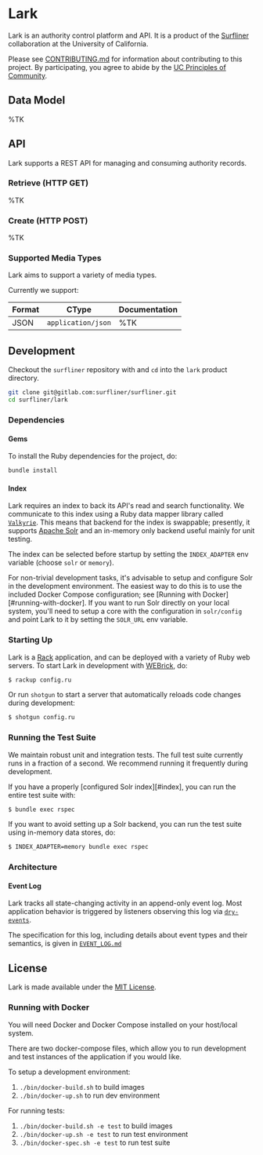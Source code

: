 # Lark

Lark is an authority control platform and API. It is a product of the
[Surfliner](https://gitlab.com/surfliner/surfliner) collaboration at the
University of California.

Please see [CONTRIBUTING.md][contributing] for information about contributing to
this project. By participating, you agree to abide by the
[UC Principles of Community][principles].

## Data Model

%TK

## API

Lark supports a REST API for managing and consuming authority records.

### Retrieve (HTTP GET)

%TK

### Create (HTTP POST)

%TK

### Supported Media Types

Lark aims to support a variety of media types.

Currently we support:

| Format |       CType        | Documentation |
|--------|--------------------|---------------|
| JSON   | `application/json` | %TK           |

## Development

Checkout the `surfliner` repository with and `cd` into the `lark` product
directory.

```sh
git clone git@gitlab.com:surfliner/surfliner.git
cd surfliner/lark
```

### Dependencies

#### Gems

To install the Ruby dependencies for the project, do:

```sh
bundle install
```

#### Index

Lark requires an index to back its API's read and search functionality. We
communicate to this index using a Ruby data mapper library called
[`Valkyrie`][valkyrie]. This means that backend for the index is swappable;
presently, it supports [Apache Solr][solr] and an in-memory only backend
useful mainly for unit testing.

The index can be selected before startup by setting the `INDEX_ADAPTER` env
variable (choose `solr` or `memory`).

For non-trivial development tasks, it's advisable to setup and configure Solr
in the development environment. The easiest way to do this is to use the
included Docker Compose configuration; see [Running with Docker][#running-with-docker].
If you want to run Solr directly on your local system, you'll need to setup a
core with the configuration in `solr/config` and point Lark to it by setting
the `SOLR_URL` env variable.

### Starting Up

Lark is a [Rack][rack] application, and can be deployed with a variety of Ruby
web servers. To start Lark in development with [WEBrick][webrick], do:

```sh
$ rackup config.ru
```

Or run `shotgun` to start a server that automatically reloads code changes during development:

```sh
$ shotgun config.ru
```

### Running the Test Suite

We maintain robust unit and integration tests. The full test suite currently
runs in a fraction of a second. We recommend running it frequently during
development.

If you have a properly [configured Solr index][#index], you can run the
entire test suite with:

```sh
$ bundle exec rspec
```

If you want to avoid setting up a Solr backend, you can run the test suite
using in-memory data stores, do:

```sh
$ INDEX_ADAPTER=memory bundle exec rspec
```

### Architecture

#### Event Log

Lark tracks all state-changing activity in an append-only event log. Most
application behavior is triggered by listeners observing this log via
[`dry-events`][dry-events].

The specification for this log, including details about event types and their
semantics, is given in [`EVENT_LOG.md`][event-log]

## License

Lark is made available under the [MIT License][license].


[contributing]: ../CONTRIBUTING.md
[principles]: https://ucnet.universityofcalifornia.edu/working-at-uc/our-values/principles-of-community.html
[solr]: http://lucene.apache.org/solr/
[valkyrie]: https://github.com/samvera-labs/valkyrie
[rack]: https://rack.github.io/
[webrick]: https://ruby-doc.org/stdlib-2.5.0/libdoc/webrick/rdoc/WEBrick.html
[dry-events]: https://dry-rb.org/gems/dry-events/
[event-log]: ./EVENT_LOG.md
[license]: ../LICENSE

### Running with Docker
You will need Docker and Docker Compose installed on your host/local system.

There are two docker-compose files, which allow you to run development and test
instances of the application if you would like.

To setup a development environment:
1. `./bin/docker-build.sh`  to build images
1. `./bin/docker-up.sh`  to run dev environment

For running tests:
1. `./bin/docker-build.sh -e test`  to build images
1. `./bin/docker-up.sh -e test`  to run test environment
1. `./bin/docker-spec.sh -e test` to run test suite
